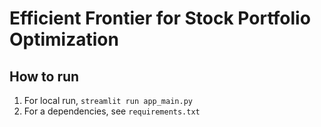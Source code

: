 # Efficient Frontier for Stock Portfolio Optimization
## How to run
1. For local run, `streamlit run app_main.py`
2. For a dependencies, see `requirements.txt`
  
